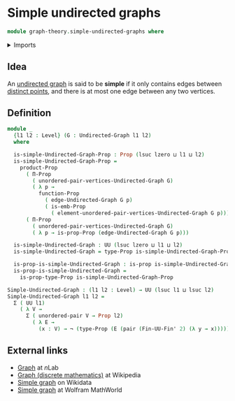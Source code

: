 # Simple undirected graphs

```agda
module graph-theory.simple-undirected-graphs where
```

<details><summary>Imports</summary>

```agda
open import foundation.dependent-pair-types
open import foundation.embeddings
open import foundation.negation
open import foundation.propositions
open import foundation.universe-levels
open import foundation.unordered-pairs

open import graph-theory.undirected-graphs

open import univalent-combinatorics.finite-types
```

</details>

## Idea

An [undirected graph](graph-theory.undirected-graphs.md) is said to be
**simple** if it only contains edges between
[distinct points](foundation.pairs-of-distinct-elements.md), and there is at
most one edge between any two vertices.

## Definition

```agda
module _
  {l1 l2 : Level} (G : Undirected-Graph l1 l2)
  where

  is-simple-Undirected-Graph-Prop : Prop (lsuc lzero ⊔ l1 ⊔ l2)
  is-simple-Undirected-Graph-Prop =
    product-Prop
      ( Π-Prop
        ( unordered-pair-vertices-Undirected-Graph G)
        ( λ p →
          function-Prop
            ( edge-Undirected-Graph G p)
            ( is-emb-Prop
              ( element-unordered-pair-vertices-Undirected-Graph G p))))
      ( Π-Prop
        ( unordered-pair-vertices-Undirected-Graph G)
        ( λ p → is-prop-Prop (edge-Undirected-Graph G p)))

  is-simple-Undirected-Graph : UU (lsuc lzero ⊔ l1 ⊔ l2)
  is-simple-Undirected-Graph = type-Prop is-simple-Undirected-Graph-Prop

  is-prop-is-simple-Undirected-Graph : is-prop is-simple-Undirected-Graph
  is-prop-is-simple-Undirected-Graph =
    is-prop-type-Prop is-simple-Undirected-Graph-Prop

Simple-Undirected-Graph : (l1 l2 : Level) → UU (lsuc l1 ⊔ lsuc l2)
Simple-Undirected-Graph l1 l2 =
  Σ ( UU l1)
    ( λ V →
      Σ ( unordered-pair V → Prop l2)
        ( λ E →
          (x : V) → ¬ (type-Prop (E (pair (Fin-UU-Fin' 2) (λ y → x))))))
```

## External links

- [Graph](https://ncatlab.org/nlab/show/graph) at $n$Lab
- [Graph (discrete mathematics)](<https://en.wikipedia.org/wiki/Graph_(discrete_mathematics)>)
  at Wikipedia
- [Simple graph](https://www.wikidata.org/entity/Q15838309) on Wikidata
- [Simple graph](https://mathworld.wolfram.com/SimpleGraph.html) at Wolfram
  MathWorld
